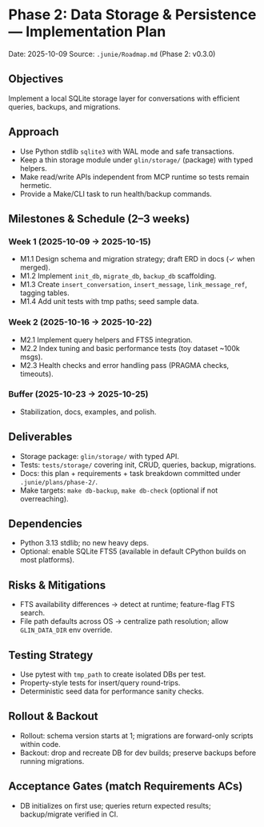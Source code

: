 # Phase 2: Data Storage & Persistence — Implementation Plan

Date: 2025-10-09
Source: `.junie/Roadmap.md` (Phase 2: v0.3.0)

## Objectives
Implement a local SQLite storage layer for conversations with efficient queries, backups, and migrations.

## Approach
- Use Python stdlib `sqlite3` with WAL mode and safe transactions.
- Keep a thin storage module under `glin/storage/` (package) with typed helpers.
- Make read/write APIs independent from MCP runtime so tests remain hermetic.
- Provide a Make/CLI task to run health/backup commands.

## Milestones & Schedule (2–3 weeks)

### Week 1 (2025-10-09 → 2025-10-15)
- M1.1 Design schema and migration strategy; draft ERD in docs (✓ when merged).
- M1.2 Implement `init_db`, `migrate_db`, `backup_db` scaffolding.
- M1.3 Create `insert_conversation`, `insert_message`, `link_message_ref`, tagging tables.
- M1.4 Add unit tests with tmp paths; seed sample data.

### Week 2 (2025-10-16 → 2025-10-22)
- M2.1 Implement query helpers and FTS5 integration.
- M2.2 Index tuning and basic performance tests (toy dataset ~100k msgs).
- M2.3 Health checks and error handling pass (PRAGMA checks, timeouts).

### Buffer (2025-10-23 → 2025-10-25)
- Stabilization, docs, examples, and polish.

## Deliverables
- Storage package: `glin/storage/` with typed API.
- Tests: `tests/storage/` covering init, CRUD, queries, backup, migrations.
- Docs: this plan + requirements + task breakdown committed under `.junie/plans/phase-2/`.
- Make targets: `make db-backup`, `make db-check` (optional if not overreaching).

## Dependencies
- Python 3.13 stdlib; no new heavy deps.
- Optional: enable SQLite FTS5 (available in default CPython builds on most platforms).

## Risks & Mitigations
- FTS availability differences → detect at runtime; feature-flag FTS search.
- File path defaults across OS → centralize path resolution; allow `GLIN_DATA_DIR` env override.

## Testing Strategy
- Use pytest with `tmp_path` to create isolated DBs per test.
- Property-style tests for insert/query round-trips.
- Deterministic seed data for performance sanity checks.

## Rollout & Backout
- Rollout: schema version starts at 1; migrations are forward-only scripts within code.
- Backout: drop and recreate DB for dev builds; preserve backups before running migrations.

## Acceptance Gates (match Requirements ACs)
- DB initializes on first use; queries return expected results; backup/migrate verified in CI.
